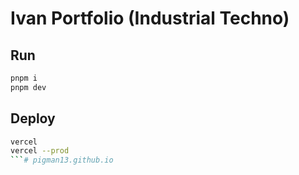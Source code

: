 # Ivan Portfolio (Industrial Techno)

## Run
```bash
pnpm i
pnpm dev
```

## Deploy
```bash
vercel
vercel --prod
```#   p i g m a n 1 3 . g i t h u b . i o  
 